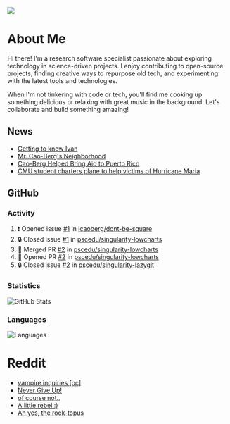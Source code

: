 ![](https://komarev.com/ghpvc/?username=icaoberg)

# About Me
Hi there! I'm a research software specialist passionate about exploring technology in science-driven projects. I enjoy contributing to open-source projects, finding creative ways to repurpose old tech, and experimenting with the latest tools and technologies.

When I'm not tinkering with code or tech, you'll find me cooking up something delicious or relaxing with great music in the background. Let's collaborate and build something amazing!

## News
* [Getting to know Ivan](https://www.psc.edu/ivan-inside-psc-spotlight-2/)
* [Mr. Cao-Berg's Neighborhood](https://www.cmu.edu/engage/about-us/news/alumni/profile-cao-berg.html)
* [Cao-Berg Helped Bring Aid to Puerto Rico](https://www.cmu.edu/piper/news/archives/2018/february/ivan-cao-berg.html)
* [CMU student charters plane to help victims of Hurricane Maria](http://thetartan.org/2017/10/30/news/puerto-rico-aid)

## GitHub
### Activity
<!--START_SECTION:activity-->
1. ❗ Opened issue [#1](https://github.com/icaoberg/dont-be-square/issues/1) in [icaoberg/dont-be-square](https://github.com/icaoberg/dont-be-square)
2. 🔒 Closed issue [#1](https://github.com/pscedu/singularity-lowcharts/issues/1) in [pscedu/singularity-lowcharts](https://github.com/pscedu/singularity-lowcharts)
3. 🎉 Merged PR [#2](https://github.com/pscedu/singularity-lowcharts/pull/2) in [pscedu/singularity-lowcharts](https://github.com/pscedu/singularity-lowcharts)
4. 💪 Opened PR [#2](https://github.com/pscedu/singularity-lowcharts/pull/2) in [pscedu/singularity-lowcharts](https://github.com/pscedu/singularity-lowcharts)
5. 🔒 Closed issue [#2](https://github.com/pscedu/singularity-lazygit/issues/2) in [pscedu/singularity-lazygit](https://github.com/pscedu/singularity-lazygit)
<!--END_SECTION:activity-->

### Statistics
![GitHub Stats](https://github-readme-stats.vercel.app/api?username=icaoberg&count_private=true&show_icons=true)

### Languages
![Languages](https://github-readme-stats.vercel.app/api/top-langs/?username=icaoberg&show_icons=true&langs_count=10&hide=HTML,C,CSS,M)

# Reddit
<!-- BLOG-POST-LIST:START -->
- [vampire inquiries [oc]](https://www.reddit.com/r/u_icaoberg/comments/1705gy9/vampire_inquiries_oc/)
- [Never Give Up!](https://www.reddit.com/r/u_icaoberg/comments/13mcab5/never_give_up/)
- [of course not..](https://www.reddit.com/r/u_icaoberg/comments/13mc9h5/of_course_not/)
- [A little rebel :&rpar;](https://www.reddit.com/r/u_icaoberg/comments/13mc6yc/a_little_rebel/)
- [Ah yes, the rock-topus](https://www.reddit.com/r/u_icaoberg/comments/13mc4xk/ah_yes_the_rocktopus/)
<!-- BLOG-POST-LIST:END -->
